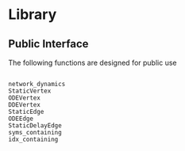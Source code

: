 # Library

## Public Interface

The following functions are designed for public use
```@index
```

```@docs
network_dynamics
StaticVertex
ODEVertex
DDEVertex
StaticEdge
ODEEdge
StaticDelayEdge
syms_containing
idx_containing
```
